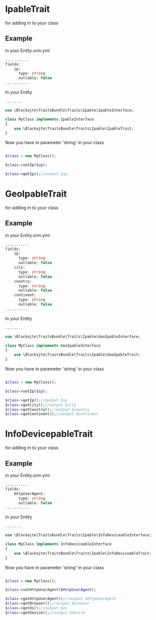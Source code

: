 IpableTrait
==============

for adding in to your class

Example
-------
in your Entity.orm.yml
```php
...........
fields:
    ip:
      type: string
      nullable: false
...........
```

In your Entity
```php
........

use \Blackajte\TraitsBundle\Traits\Ipable\IpableInterface;

class MyClass implements IpableInterface
{
	use \Blackajte\TraitsBundle\Traits\Ipable\IpableTrait;
}

```

Now you have in parameter 'string' in your class
```php

$class = new MyClass();

$class->setIp($ip);

$class->getIp();//output $ip

```

GeoIpableTrait
==============

for adding in to your class

Example
-------
in your Entity.orm.yml
```php
...........
fields:
    ip:
      type: string
      nullable: false
    city:
      type: string
      nullable: false
    country:
      type: string
      nullable: false
    continent:
      type: string
      nullable: false
...........
```

In your Entity
```php
........

use \Blackajte\TraitsBundle\Traits\Ipable\GeoIpableInterface;

class MyClass implements GeoIpableInterface
{
	use \Blackajte\TraitsBundle\Traits\Ipable\GeoIpableTrait;
}

```

Now you have in parameter 'string' in your class
```php

$class = new MyClass();

$class->setIp($ip);

$class->getIp();//output $ip
$class->getCity();//output $city
$class->getCountry();//output $country
$class->getContinent();//output $continent

```


InfoDevicepableTrait
==============

for adding in to your class

Example
-------
in your Entity.orm.yml
```php
...........
fields:
    HttpUserAgent:
      type: string
      nullable: false
...........
```

In your Entity
```php
........

use \Blackajte\TraitsBundle\Traits\Ipable\InfoDeviceableInterface;

class MyClass implements InfoDeviceableInterface
{
	use \Blackajte\TraitsBundle\Traits\Ipable\InfoDeviceableTrait;
}

```

Now you have in parameter 'string' in your class
```php

$class = new MyClass();

$class->setHttpUserAgent($HttpUserAgent);

$class->getHttpUserAgent();//output $HttpUserAgent
$class->getBrowser();//output $browser
$class->getOs();//output $os
$class->getDevice();//output $device

```
